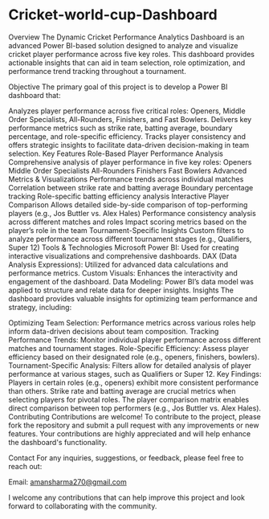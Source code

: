 # Cricket-world-cup-Dashboard
Overview
The Dynamic Cricket Performance Analytics Dashboard is an advanced Power BI-based solution designed to analyze and visualize cricket player performance across five key roles. This dashboard provides actionable insights that can aid in team selection, role optimization, and performance trend tracking throughout a tournament.

Objective
The primary goal of this project is to develop a Power BI dashboard that:

Analyzes player performance across five critical roles: Openers, Middle Order Specialists, All-Rounders, Finishers, and Fast Bowlers.
Delivers key performance metrics such as strike rate, batting average, boundary percentage, and role-specific efficiency.
Tracks player consistency and offers strategic insights to facilitate data-driven decision-making in team selection.
Key Features
Role-Based Player Performance Analysis
Comprehensive analysis of player performance in five key roles:
Openers
Middle Order Specialists
All-Rounders
Finishers
Fast Bowlers
Advanced Metrics & Visualizations
Performance trends across individual matches
Correlation between strike rate and batting average
Boundary percentage tracking
Role-specific batting efficiency analysis
Interactive Player Comparison
Allows detailed side-by-side comparison of top-performing players (e.g., Jos Buttler vs. Alex Hales)
Performance consistency analysis across different matches and roles
Impact scoring metrics based on the player’s role in the team
Tournament-Specific Insights
Custom filters to analyze performance across different tournament stages (e.g., Qualifiers, Super 12)
Tools & Technologies
Microsoft Power BI: Used for creating interactive visualizations and comprehensive dashboards.
DAX (Data Analysis Expressions): Utilized for advanced data calculations and performance metrics.
Custom Visuals: Enhances the interactivity and engagement of the dashboard.
Data Modeling: Power BI’s data model was applied to structure and relate data for deeper insights.
Insights
The dashboard provides valuable insights for optimizing team performance and strategy, including:

Optimizing Team Selection: Performance metrics across various roles help inform data-driven decisions about team composition.
Tracking Performance Trends: Monitor individual player performance across different matches and tournament stages.
Role-Specific Efficiency: Assess player efficiency based on their designated role (e.g., openers, finishers, bowlers).
Tournament-Specific Analysis: Filters allow for detailed analysis of player performance at various stages, such as Qualifiers or Super 12.
Key Findings:
Players in certain roles (e.g., openers) exhibit more consistent performance than others.
Strike rate and batting average are crucial metrics when selecting players for pivotal roles.
The player comparison matrix enables direct comparison between top performers (e.g., Jos Buttler vs. Alex Hales).
Contributing
Contributions are welcome! To contribute to the project, please fork the repository and submit a pull request with any improvements or new features. Your contributions are highly appreciated and will help enhance the dashboard's functionality.

Contact
For any inquiries, suggestions, or feedback, please feel free to reach out:

Email: amansharma270@gmail.com

I welcome any contributions that can help improve this project and look forward to collaborating with the community.

